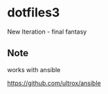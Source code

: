 # dotfiles3
New Iteration - final fantasy

## Note
works with ansible

https://github.com/ultrox/ansible
